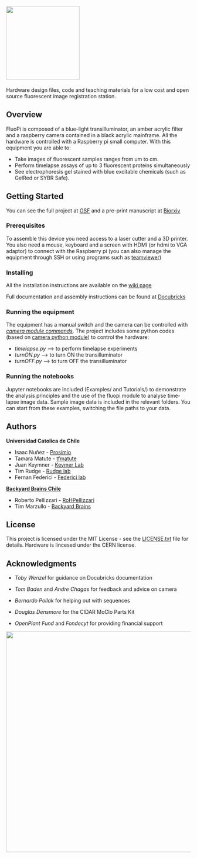 # [<img src="https://github.com/SynBioUC/FluoPi/blob/master/Images_wiki/fluopi23_logo.jpg" width="200">][website] 

Hardware design files, code and teaching materials for a low cost and open source fluorescent image registration station.

## Overview

FluoPi is composed of a blue-light transilluminator, an amber acrylic filter and a raspberry camera contained in a black acrylic mainframe. All the hardware is controlled with a Raspberry pi small computer.
With this equipment you are able to:  

* Take images of fluorescent samples ranges from um to cm.
* Perform timelapse assays of up to 3 fluorescent proteins simultaneously
* See electrophoresis gel stained with blue excitable chemicals (such as GelRed or SYBR Safe).

## Getting Started

You can see the full project at [OSF](https://osf.io/dy6p2/)
and a pre-print manuscript at [Biorxiv](https://www.biorxiv.org/content/early/2017/09/27/194324)

### Prerequisites

To assemble this device you need access to a laser cutter and a 3D printer. You also need a mouse, keyboard and a screen
with HDMI (or hdmi to VGA adaptor) to connect with the Raspberry pi (you can also manage the equipment through SSH or using programs such as [teamviewer](https://pages.teamviewer.com/published/raspberrypi/))


### Installing

All the installation instructions are available on the [wiki page][wiki]

Full documentation and assembly instructions can be found at [Docubricks](http://docubricks.com/viewer.jsp?id=701517893260717056)


### Running the equipment

The equipment has a manual switch and the camera can be controlled with [_camera module commands_](https://www.raspberrypi.org/documentation/usage/camera/raspicam/README.md).
The project includes some python codes (based on [camera python module](https://www.raspberrypi.org/documentation/usage/camera/python/)) to control the hardware:  
* _timelapse.py_ --> to perform timelapse experiments
* _turnON.py_ --> to turn ON the transilluminator
* _turnOFF.py_ --> to turn OFF the transilluminator

### Running the notebooks

Jupyter notebooks are included (Examples/ and Tutorials/) to demonstrate the analysis principles and the use of the fluopi module to analyse time-lapse image data. Sample image data is included in the relevant folders. You can start from these examples, switching the file paths to your data.

## Authors

**Universidad Catolica de Chile**
* Isaac Nuñez - [Prosimio](https://github.com/Prosimio)
* Tamara Matute - [tfmatute](https://github.com/tfmatute)
* Juan Keymner - [Keymer Lab](http://keymerlab.nl/www/?page_id=26)
* Tim Rudge - [Rudge lab](http://rudge-lab.org)
* Fernan Federici - [Federici lab](https://federicilab.org)

[**Backyard Brains Chile**](http://www.backyardbrains.cl/)
* Roberto Pellizzari - [RoHPellizzari](https://github.com/RoHPellizzari)
* Tim Marzullo - [Backyard Brains](http://www.backyardbrains.cl/)

## License

This project is licensed under the MIT License - see the [LICENSE.txt](LICENSE.txt) file for details. Hardware is lincesed under the CERN license.

## Acknowledgments

* _Toby Wenzel_ for guidance on Docubricks documentation
* _Tom Baden_  and _Andre Chagas_ for feedback and advice on camera
* _Bernardo Pollak_ for helping out with sequences
* _Douglas Densmore_ for the CIDAR MoClo Parts Kit

* _OpenPlant Fund_ and _Fondecyt_ for providing financial support


[wiki]: https://github.com/SynBioUC/FluoPi/wiki
[website]: https://osf.io/dy6p2/


<img src="https://github.com/SynBioUC/FluoPi/blob/master/dimensions.jpg" width="600">
